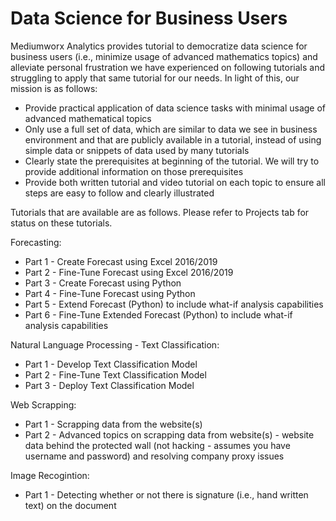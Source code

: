 # Data Science for Business Users

Mediumworx Analytics provides tutorial to democratize data science for business users (i.e., minimize usage of advanced mathematics topics) and alleviate personal frustration we have experienced on following tutorials and struggling to apply that same tutorial for our needs. In light of this, our mission is as follows:

- Provide practical application of data science tasks with minimal usage of advanced mathematical topics
- Only use a full set of data, which are similar to data we see in business environment and that are publicly available in a tutorial, instead of using simple data or snippets of data used by many tutorials
- Clearly state the prerequisites at beginning of the tutorial. We will try to provide additional information on those prerequisites
- Provide both written tutorial and video tutorial on each topic to ensure all steps are easy to follow and clearly illustrated

Tutorials that are available are as follows. Please refer to Projects tab for status on these tutorials.

Forecasting: 
- 	Part 1 - Create Forecast using Excel 2016/2019
- 	Part 2 - Fine-Tune Forecast using Excel 2016/2019
- 	Part 3 - Create Forecast using Python
- 	Part 4 - Fine-Tune Forecast using Python
-   Part 5 - Extend Forecast (Python) to include what-if analysis capabilities 
-   Part 6 - Fine-Tune Extended Forecast (Python) to include what-if analysis capabilities

Natural Language Processing - Text Classification:
-   Part 1 - Develop Text Classification Model
-   Part 2 - Fine-Tune Text Classification Model
-   Part 3 - Deploy Text Classification Model

Web Scrapping:
-   Part 1 - Scrapping data from the website(s)
-   Part 2 - Advanced topics on scrapping data from website(s) - website data behind the protected wall (not hacking - assumes you have username and password) and resolving company proxy issues

Image Recogintion:
-   Part 1 - Detecting whether or not there is signature (i.e., hand written text) on the document



